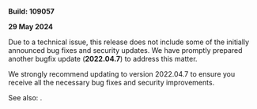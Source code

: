 [//]: # (title: TeamCity 2022.04.6 Release Notes)
[//]: # (auxiliary-id: TeamCity 2022.04.6 Release Notes)

__Build: 109057__

__29 May 2024__

Due to a technical issue, this release does not include some of the initially announced bug fixes and security updates. We have promptly prepared another bugfix update (**2022.04.7**) to address this matter.

We strongly recommend updating to version 2022.04.7 to ensure you receive all the necessary bug fixes and security improvements.

See also: [](teamcity-2022-04-7-release-notes.md).